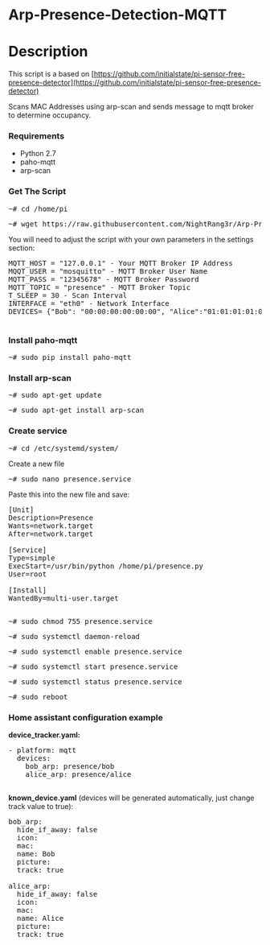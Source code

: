# Arp-Presence-Detection-MQTT

# Description

This script is a based on [https://github.com/initialstate/pi-sensor-free-presence-detector](https://github.com/initialstate/pi-sensor-free-presence-detector)

Scans MAC Addresses using arp-scan and sends message to mqtt broker to determine occupancy.


### Requirements

* Python 2.7
* paho-mqtt
* arp-scan

### Get The Script

<pre>~# cd /home/pi</pre>
<pre>~# wget https://raw.githubusercontent.com/NightRang3r/Arp-Presence-Detection-MQTT/master/presence.py</pre>

You will need to adjust the script with your own parameters in the settings section:

<pre>
MQTT_HOST = "127.0.0.1" - Your MQTT Broker IP Address
MQQT_USER = "mosquitto" - MQTT Broker User Name
MQTT_PASS = "12345678" - MQTT Broker Password
MQTT_TOPIC = "presence" - MQTT Broker Topic
T_SLEEP = 30 - Scan Interval
INTERFACE = "eth0" - Network Interface
DEVICES= {"Bob": "00:00:00:00:00:00", "Alice":"01:01:01:01:01:01"} - List of devices, you can add more devices.

</pre>


### Install paho-mqtt
<pre>~# sudo pip install paho-mqtt</pre>

### Install arp-scan

<pre>~# sudo apt-get update</pre>
<pre>~# sudo apt-get install arp-scan</pre>

### Create service

<pre>~# cd /etc/systemd/system/</pre>

Create a new file

<pre>~# sudo nano presence.service</pre>

Paste this into the new file and save:

<pre>
[Unit]
Description=Presence
Wants=network.target
After=network.target

[Service]
Type=simple
ExecStart=/usr/bin/python /home/pi/presence.py
User=root

[Install]
WantedBy=multi-user.target

</pre>

<pre>~# sudo chmod 755 presence.service</pre>

<pre>~# sudo systemctl daemon-reload</pre>
<pre>~# sudo systemctl enable presence.service</pre>
<pre>~# sudo systemctl start presence.service</pre>
<pre>~# sudo systemctl status presence.service</pre>
<pre>~# sudo reboot</pre>


### Home assistant configuration example


**device_tracker.yaml:**

<pre>
- platform: mqtt
  devices:
    bob_arp: presence/bob
    alice_arp: presence/alice
    </pre>

**known_device.yaml** (devices will be generated automatically, just change track value to true):
<pre>
bob_arp:
  hide_if_away: false
  icon:
  mac:
  name: Bob
  picture:
  track: true

alice_arp:
  hide_if_away: false
  icon:
  mac:
  name: Alice
  picture:
  track: true
  </pre>

